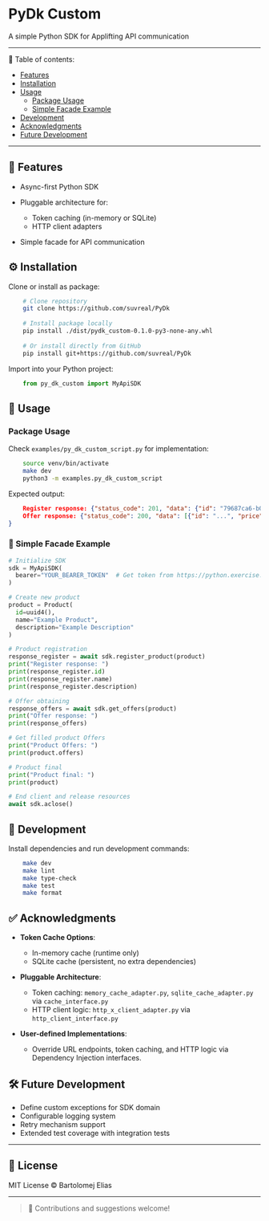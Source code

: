 # PyDk Custom

A simple Python SDK for Applifting API communication

---
📁 Table of contents:

- [Features](#-features)
- [Installation](#-installation)
- [Usage](#-usage)
    - [Package Usage](#package-usage)
    - [Simple Facade Example](#-simple-facade-example)
- [Development](#-development)
- [Acknowledgments](#-acknowledgments)
- [Future Development](#-future-development)

---

## 🚀 Features

* Async-first Python SDK
* Pluggable architecture for:

    * Token caching (in-memory or SQLite)
    * HTTP client adapters
* Simple facade for API communication

## ⚙️ Installation

Clone or install as package:

```bash
    # Clone repository
    git clone https://github.com/suvreal/PyDk
    
    # Install package locally
    pip install ./dist/pydk_custom-0.1.0-py3-none-any.whl
    
    # Or install directly from GitHub
    pip install git+https://github.com/suvreal/PyDk
```

Import into your Python project:

```python
    from py_dk_custom import MyApiSDK
```

## 🐍 Usage

### Package Usage

Check `examples/py_dk_custom_script.py` for implementation:

```bash
    source venv/bin/activate
    make dev
    python3 -m examples.py_dk_custom_script
```

Expected output:

```json
    Register response: {"status_code": 201, "data": {"id": "79687ca6-b018-4cc6-b369-5cf92fc511a5"}}
    Offer response: {"status_code": 200, "data": [{"id": "...", "price": ..., "items_in_stock": ...}]
}
```

### 🧩 Simple Facade Example

```python
# Initialize SDK
sdk = MyApiSDK(
  bearer="YOUR_BEARER_TOKEN"  # Get token from https://python.exercise.applifting.cz/assignment/sdk/
)

# Create new product
product = Product(
  id=uuid4(),
  name="Example Product",
  description="Example Description"
)

# Product registration
response_register = await sdk.register_product(product)
print("Register response: ")
print(response_register.id)
print(response_register.name)
print(response_register.description)

# Offer obtaining
response_offers = await sdk.get_offers(product)
print("Offer response: ")
print(response_offers)

# Get filled product Offers
print("Product Offers: ")
print(product.offers)

# Product final
print("Product final: ")
print(product)

# End client and release resources
await sdk.aclose()
```

## 🌱 Development

Install dependencies and run development commands:

```bash
    make dev
    make lint
    make type-check
    make test
    make format
```

## ✅ Acknowledgments

* **Token Cache Options**:

    * In-memory cache (runtime only)
    * SQLite cache (persistent, no extra dependencies)
* **Pluggable Architecture**:

    * Token caching: `memory_cache_adapter.py`, `sqlite_cache_adapter.py` via `cache_interface.py`
    * HTTP client logic: `http_x_client_adapter.py` via `http_client_interface.py`
* **User-defined Implementations**:

    * Override URL endpoints, token caching, and HTTP logic via Dependency Injection interfaces.

## 🛠️ Future Development

* Define custom exceptions for SDK domain
* Configurable logging system
* Retry mechanism support
* Extended test coverage with integration tests

---

## 📄 License

MIT License © Bartolomej Elias

---

> 🎨 Contributions and suggestions welcome!